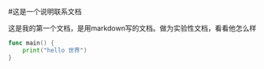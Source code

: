 #这是一个说明联系文档

这是我的第一个文档，是用markdown写的文档。做为实验性文档，看看他怎么样

```go
func main() {
    print("hello 世界")
}
```
